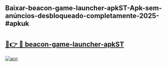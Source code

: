 ## Baixar-beacon-game-launcher-apkST-Apk-sem-anúncios-desbloqueado-completamente-2025-#apkuk

# <h2><a href="https://ainizakaria.my?title=beacon-game-launcher-apkST&ref=22M">🔗👉 🔴 beacon-game-launcher-apkST</a></h2>

[![acn](https://github.com/user-attachments/assets/0f9c940e-d8b0-45ae-aac7-cd30a18b3e1c)](https://ainizakaria.my?title=beacon-game-launcher-apkST&ref=22M)

